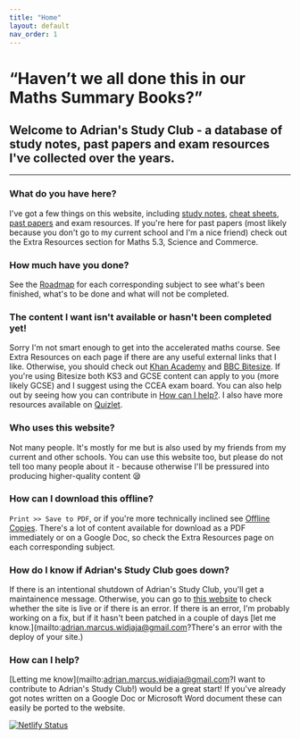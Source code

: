 ```yaml
---
title: "Home"
layout: default
nav_order: 1
---
```

# “Haven’t we all done this in our Maths Summary Books?”
## Welcome to Adrian's Study Club - a database of study notes, past papers and exam resources I've collected over the years.

***

### What do you have here?

I've got a few things on this website, including [study notes](https://en.wikipedia.org/wiki/Note-taking), [cheat sheets](https://en.wikipedia.org/wiki/Cheat_sheet), [past papers](https://en.wikipedia.org/wiki/Past_paper) and exam resources. If you're here for past papers (most likely because you don't go to my current school and I'm a nice friend) check out the Extra Resources section for Maths 5.3, Science and Commerce.

### How much have you done?

See the [Roadmap](roadmap.html) for each corresponding subject to see what's been finished, what's to be done and what will not be completed.

### The content I want isn't available or hasn't been completed yet!

Sorry I'm not smart enough to get into the accelerated maths course. See Extra Resources on each page if there are any useful external links that I like. Otherwise, you should check out [Khan Academy](https://khanacademy.org) and [BBC Bitesize](bbc.co.uk/bitesize). If you're using Bitesize both KS3 and GCSE content can apply to you (more likely GCSE) and I suggest using the CCEA exam board. You can also help out by seeing how you can contribute in [How can I help?](#how-can-i-help). I also have more resources available on [Quizlet](https://quizlet.com/class/10813900/).

### Who uses this website?

Not many people. It's mostly for me but is also used by my friends from my current and other schools. You can use this website too, but please do not tell too many people about it - because otherwise I'll be pressured into producing higher-quality content 😪

### How can I download this offline?

`Print >> Save to PDF`, or if you're more technically inclined see [Offline Copies](offline.html). There's a lot of content available for download as a PDF immediately or on a Google Doc, so check the Extra Resources page on each corresponding subject.

### How do I know if Adrian's Study Club goes down?

If there is an intentional shutdown of Adrian's Study Club, you'll get a maintainence message. Otherwise, you can go to [this website](https://aidswidjaja.github.io/social/#is-it-currently-online) to check whether the site is live or if there is an error. If there is an error, I'm probably working on a fix, but if it hasn't been patched in a couple of days [let me know.](mailto:adrian.marcus.widjaja@gmail.com?There's an error with the deploy of your site.) 

### How can I help?

[Letting me know](mailto:adrian.marcus.widjaja@gmail.com?I want to contribute to Adrian's Study Club!) would be a great start! If you've already got notes written on a Google Doc or Microsoft Word document these can easily be ported to the website.

[![Netlify Status](https://api.netlify.com/api/v1/badges/a01bbd12-618d-46e1-8120-dc5ba8a380d1/deploy-status)](https://app.netlify.com/sites/adrian-study-club/deploys)